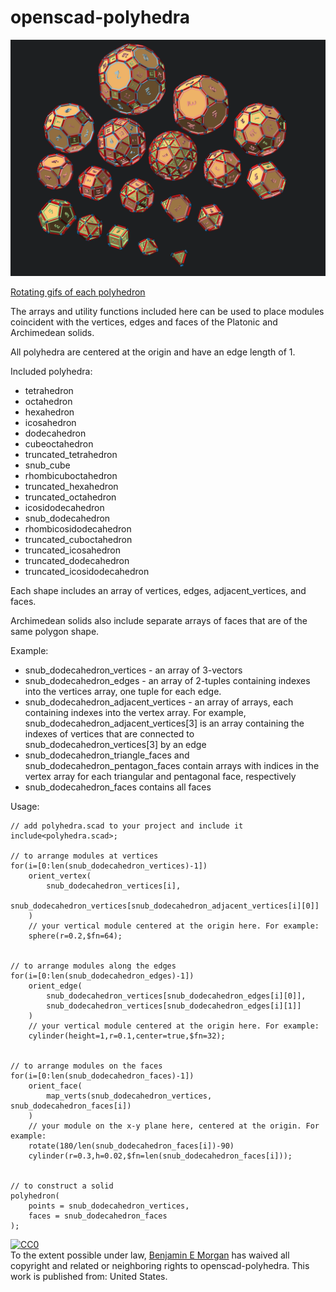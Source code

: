 # openscad-polyhedra

![Polyhedra](img/layout_enumerated.png)

[Rotating gifs of each polyhedron](Index.md)

The arrays and utility functions included here can be used to place modules coincident with the vertices, edges and faces of the Platonic and Archimedean solids.

All polyhedra are centered at the origin and have an edge length of 1.

Included polyhedra:
- tetrahedron
- octahedron
- hexahedron
- icosahedron
- dodecahedron
- cubeoctahedron
- truncated_tetrahedron
- snub_cube
- rhombicuboctahedron
- truncated_hexahedron
- truncated_octahedron
- icosidodecahedron
- snub_dodecahedron
- rhombicosidodecahedron
- truncated_cuboctahedron
- truncated_icosahedron
- truncated_dodecahedron
- truncated_icosidodecahedron

Each shape includes an array of vertices, edges, adjacent_vertices, and faces.

Archimedean solids also include separate arrays of faces that are of the same polygon shape.

Example:
- snub_dodecahedron_vertices - an array of 3-vectors
- snub_dodecahedron_edges - an array of 2-tuples containing indexes into the vertices array, one tuple for each edge.
- snub_dodecahedron_adjacent_vertices - an array of arrays, each containing indexes into the vertex array. For example, snub_dodecahedron_adjacent_vertices[3] is an array containing the indexes of vertices that are connected to snub_dodecahedron_vertices[3] by an edge
- snub_dodecahedron_triangle_faces and snub_dodecahedron_pentagon_faces contain arrays with indices in the vertex array for each triangular and pentagonal face, respectively
- snub_dodecahedron_faces contains all faces

Usage:
```OpenSCAD
// add polyhedra.scad to your project and include it
include<polyhedra.scad>;

// to arrange modules at vertices
for(i=[0:len(snub_dodecahedron_vertices)-1])
    orient_vertex(
        snub_dodecahedron_vertices[i],
        snub_dodecahedron_vertices[snub_dodecahedron_adjacent_vertices[i][0]]
    )
    // your vertical module centered at the origin here. For example:
    sphere(r=0.2,$fn=64);


// to arrange modules along the edges
for(i=[0:len(snub_dodecahedron_edges)-1])
    orient_edge(
        snub_dodecahedron_vertices[snub_dodecahedron_edges[i][0]],
        snub_dodecahedron_vertices[snub_dodecahedron_edges[i][1]]
    )
    // your vertical module centered at the origin here. For example:
    cylinder(height=1,r=0.1,center=true,$fn=32);


// to arrange modules on the faces
for(i=[0:len(snub_dodecahedron_faces)-1])
    orient_face(
        map_verts(snub_dodecahedron_vertices, snub_dodecahedron_faces[i])
    )
    // your module on the x-y plane here, centered at the origin. For example:
    rotate(180/len(snub_dodecahedron_faces[i])-90)
    cylinder(r=0.3,h=0.02,$fn=len(snub_dodecahedron_faces[i]));


// to construct a solid
polyhedron(
    points = snub_dodecahedron_vertices,
    faces = snub_dodecahedron_faces
);
```

<p xmlns:dct="http://purl.org/dc/terms/" xmlns:vcard="http://www.w3.org/2001/vcard-rdf/3.0#">
  <a rel="license"
     href="http://creativecommons.org/publicdomain/zero/1.0/">
    <img src="http://i.creativecommons.org/p/zero/1.0/88x31.png" style="border-style: none;" alt="CC0" />
  </a>
  <br />
  To the extent possible under law,
  <a rel="dct:publisher"
     href="https://github.com/benjamin-edward-morgan/openscad-polyhedra">
    <span property="dct:title">Benjamin E Morgan</span></a>
  has waived all copyright and related or neighboring rights to
  <span property="dct:title">openscad-polyhedra</span>.
This work is published from:
<span property="vcard:Country" datatype="dct:ISO3166"
      content="US" about="https://github.com/benjamin-edward-morgan/openscad-polyhedra">
  United States</span>.
</p>
